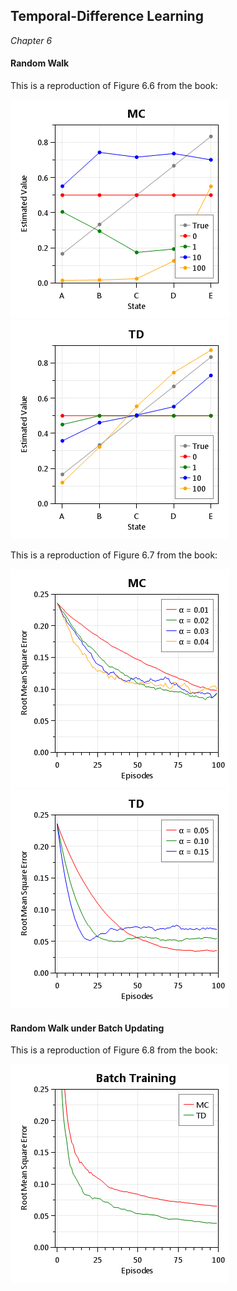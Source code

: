 ## Temporal-Difference Learning

*Chapter 6*

#### Random Walk

This is a reproduction of Figure 6.6 from the book:

![Figure 6.6 - Random Walk (Values) - MC](images/Figure-6.6-RandomWalk-Values-MC.png)
![Figure 6.6 - Random Walk (Values) - TD](images/Figure-6.6-RandomWalk-Values-TD.png)

This is a reproduction of Figure 6.7 from the book:

![Figure 6.7 - Random Walk (Errors) - MC](images/Figure-6.7-RandomWalk-Errors-MC.png)
![Figure 6.7 - Random Walk (Errors) - TD](images/Figure-6.7-RandomWalk-Errors-TD.png)

#### Random Walk under Batch Updating

This is a reproduction of Figure 6.8 from the book:

![Figure 6.8 - Random Walk under Batch Updating](images/Figure-6.8-RandomWalkUnderBatchUpdating.png)
